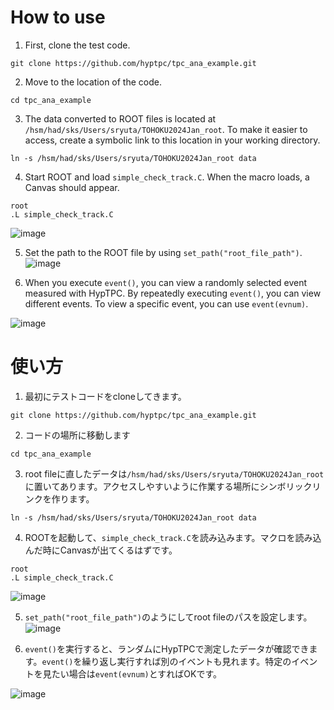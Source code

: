 # How to use

1. First, clone the test code.
```
git clone https://github.com/hyptpc/tpc_ana_example.git
```

2. Move to the location of the code.
```
cd tpc_ana_example
```

3. The data converted to ROOT files is located at `/hsm/had/sks/Users/sryuta/TOHOKU2024Jan_root`. To make it easier to access, create a symbolic link to this location in your working directory.
```
ln -s /hsm/had/sks/Users/sryuta/TOHOKU2024Jan_root data
```

4. Start ROOT and load `simple_check_track.C`. When the macro loads, a Canvas should appear.
```
root
.L simple_check_track.C
```

![image](https://github.com/user-attachments/assets/48e50d32-e6ea-4585-907f-c238de3cb1e4)

5. Set the path to the ROOT file by using `set_path("root_file_path")`.
![image](https://github.com/user-attachments/assets/45b5751a-c4fc-4416-a75b-80b249d6c5c0)

6. When you execute `event()`, you can view a randomly selected event measured with HypTPC. By repeatedly executing `event()`, you can view different events. To view a specific event, you can use `event(evnum)`.

![image](https://github.com/user-attachments/assets/564fd6b3-1258-478d-9a60-0acd5dc03b14)


# 使い方

1. 最初にテストコードをcloneしてきます。
```
git clone https://github.com/hyptpc/tpc_ana_example.git
```

2. コードの場所に移動します
```
cd tpc_ana_example
```

3. root fileに直したデータは`/hsm/had/sks/Users/sryuta/TOHOKU2024Jan_root`に置いてあります。アクセスしやすいように作業する場所にシンボリックリンクを作ります。
```
ln -s /hsm/had/sks/Users/sryuta/TOHOKU2024Jan_root data
```

4. ROOTを起動して、`simple_check_track.C`を読み込みます。マクロを読み込んだ時にCanvasが出てくるはずです。
```
root
.L simple_check_track.C
```

![image](https://github.com/user-attachments/assets/48e50d32-e6ea-4585-907f-c238de3cb1e4)

5. `set_path("root_file_path")`のようにしてroot fileのパスを設定します。
![image](https://github.com/user-attachments/assets/45b5751a-c4fc-4416-a75b-80b249d6c5c0)

6. `event()`を実行すると、ランダムにHypTPCで測定したデータが確認できます。`event()`を繰り返し実行すれば別のイベントも見れます。特定のイベントを見たい場合は`event(evnum)`とすればOKです。

![image](https://github.com/user-attachments/assets/564fd6b3-1258-478d-9a60-0acd5dc03b14)

